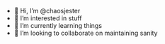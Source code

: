 - 👋 Hi, I’m @chaosjester
- 👀 I’m interested in stuff
- 🌱 I’m currently learning things
- 💞️ I’m looking to collaborate on maintaining sanity

<!---
chaosjester/chaosjester is a ✨ special ✨ repository because its `README.md` (this file) appears on your GitHub profile.
You can click the Preview link to take a look at your changes.
--->
